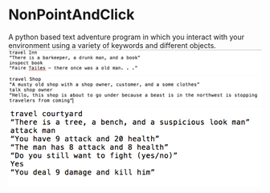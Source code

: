 # NonPointAndClick
A python based text adventure program in which you interact with your environment using a variety of keywords and different objects.
![](https://github.com/DoubekSeth/NonPointAndClick/blob/master/Images/Screen%20Shot%202018-02-26%20at%201.56.50%20PM.png)
![](https://github.com/DoubekSeth/NonPointAndClick/blob/master/Images/Screen%20Shot%202018-02-26%20at%202.00.18%20PM.png)
![Hi](https://github.com/DoubekSeth/NonPointAndClick/blob/master/Images/Screen%20Shot%202018-02-26%20at%202.03.29%20PM.png)
